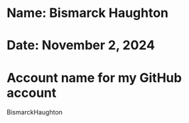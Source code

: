 # Name: Bismarck Haughton
# Date: November 2, 2024
# Account name for my GitHub account

BismarckHaughton
